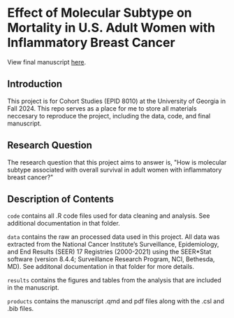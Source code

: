 # Effect of Molecular Subtype on Mortality in U.S. Adult Women with Inflammatory Breast Cancer

View final manuscript [here](https://github.com/murphyhjohn/IBC-subtype-survival/blob/main/products/manuscript/manuscript.pdf).

## Introduction

This project is for Cohort Studies (EPID 8010) at the University of Georgia in Fall 2024. This repo serves as a place for me to store all materials neccesary to reproduce the project, including the data, code, and final manuscript.

## Research Question

The research question that this project aims to answer is, "How is molecular subtype associated with overall survival in adult women with inflammatory breast cancer?"

## Description of Contents

`code` contains all .R code files used for data cleaning and analysis. See additional documentation in that folder.

`data` contains the raw an processed data used in this project. All data was extracted from the National Cancer Institute’s Surveillance, Epidemiology, and End Results (SEER) 17 Registries (2000-2021) using the SEER\*Stat software (version 8.4.4; Surveillance Research Program, NCI, Bethesda, MD). See additonal documentation in that folder for more details.

`results` contains the figures and tables from the analysis that are included in the manuscript.

`products` contains the manuscript .qmd and pdf files along with the .csl and .bib files.
